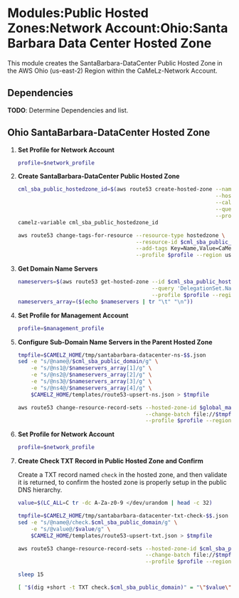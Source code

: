 # Modules:Public Hosted Zones:Network Account:Ohio:Santa Barbara Data Center Hosted Zone

This module creates the SantaBarbara-DataCenter Public Hosted Zone in the AWS Ohio (us-east-2) Region within the
CaMeLz-Network Account.

## Dependencies

**TODO**: Determine Dependencies and list.

## Ohio SantaBarbara-DataCenter Hosted Zone

1. **Set Profile for Network Account**

    ```bash
    profile=$network_profile
    ```

1. **Create SantaBarbara-DataCenter Public Hosted Zone**

    ```bash
    cml_sba_public_hostedzone_id=$(aws route53 create-hosted-zone --name $cml_sba_public_domain \
                                                                  --hosted-zone-config Comment="Public Zone for $cml_sba_public_domain",PrivateZone=false \
                                                                  --caller-reference $(date +%s) \
                                                                  --query 'HostedZone.Id' \
                                                                  --profile $profile --region us-east-1 --output text | cut -f3 -d /)
    camelz-variable cml_sba_public_hostedzone_id

    aws route53 change-tags-for-resource --resource-type hostedzone \
                                         --resource-id $cml_sba_public_hostedzone_id \
                                         --add-tags Key=Name,Value=CaMeLz-SantaBarbara-DataCenter-PublicHostedZone Key=Company,Value=CaMeLz Key=Location,Value=SantaBarbara Key=Environment,Value=Network \
                                         --profile $profile --region us-east-1 --output text
    ```

1. **Get Domain Name Servers**

    ```bash
    nameservers=$(aws route53 get-hosted-zone --id $cml_sba_public_hostedzone_id \
                                              --query 'DelegationSet.NameServers' \
                                              --profile $profile --region us-east-1 --output text)
    nameservers_array=($(echo $nameservers | tr "\t" "\n"))
    ```

1. **Set Profile for Management Account**

    ```bash
    profile=$management_profile
    ```

1. **Configure Sub-Domain Name Servers in the Parent Hosted Zone**

    ```bash
    tmpfile=$CAMELZ_HOME/tmp/santabarbara-datacenter-ns-$$.json
    sed -e "s/@name@/$cml_sba_public_domain/g" \
        -e "s/@ns1@/$nameservers_array[1]/g" \
        -e "s/@ns2@/$nameservers_array[2]/g" \
        -e "s/@ns3@/$nameservers_array[3]/g" \
        -e "s/@ns4@/$nameservers_array[4]/g" \
        $CAMELZ_HOME/templates/route53-upsert-ns.json > $tmpfile

    aws route53 change-resource-record-sets --hosted-zone-id $global_management_public_hostedzone_id \
                                            --change-batch file://$tmpfile \
                                            --profile $profile --region us-east-1 --output text
    ```

1. **Set Profile for Network Account**

    ```bash
    profile=$network_profile
    ```

1. **Create Check TXT Record in Public Hosted Zone and Confirm**

   Create a TXT record named `check` in the hosted zone, and then validate it is returned, to confirm the hosted zone is
   properly setup in the public DNS hierarchy.

    ```bash
    value=$(LC_ALL=C tr -dc A-Za-z0-9 </dev/urandom | head -c 32)

    tmpfile=$CAMELZ_HOME/tmp/santabarbara-datacenter-txt-check-$$.json
    sed -e "s/@name@/check.$cml_sba_public_domain/g" \
        -e "s/@value@/$value/g" \
        $CAMELZ_HOME/templates/route53-upsert-txt.json > $tmpfile

    aws route53 change-resource-record-sets --hosted-zone-id $cml_sba_public_hostedzone_id \
                                            --change-batch file://$tmpfile \
                                            --profile $profile --region us-east-1 --output text

    sleep 15

    [ "$(dig +short -t TXT check.$cml_sba_public_domain)" = "\"$value\"" ] && echo "Check confirmed" || echo "Check failed"
    ```
